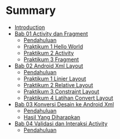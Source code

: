 # Summary

* [Introduction](README.md)
* [Bab 01 Activity dan Fragment](chapter01/chapter01-01pendahuluan.md)
    * [Pendahuluan](chapter01/chapter01-01pendahuluan.md)
    * [Praktikum 1 Hello World](chapter01/chapter01-04helloworld.md)
    * [Praktikum 2 Activity](chapter01/chapter01-02activity.md)
    * [Praktikum 3 Fragment](chapter01/chapter01-03fragment.md)
* [Bab 02 Android Xml Layout](chapter02/chapter02-01pendahuluan.md)
  * [Pendahuluan](chapter02/chapter02-01pendahuluan.md)
  * [Praktikum 1 Linier Layout](chapter02/chapter02-02linearlayout.md)
  * [Praktikum 2 Relative Layout](chapter02/chapter02-03relativelayout.md)
  * [Praktikum 3 Constraint Layout](chapter02/chapter02-04constraintlayout.md)
  * [Praktikum 4 Latihan Convert Layout](chapter02/chapter02-05latihan.md)
* [Bab 03 Konversi Desain ke Android Xml](chapter03/chapter03-01pendahuluan.md)
  * [Pendahuluan](chapter03/chapter03-01pendahuluan.md)
  * [Hasil Yang Diharapkan](chapter03/chapter03-02hasil.md)
  <!--* [Praktikum 1 Load Starter Code](chapter03/chapter03-03startercode.md)-->
  <!--* [Praktikum 2 Halaman Splash Screen](chapter03/chapter03-04splashscreen.md)-->
  <!--* [Praktikum 3 Halaman Welcome](chapter03/chapter03-05welcome.md)-->
  <!--* [Praktikum 4 Halaman Form](chapter03/chapter03-06form.md)-->
  <!--* [Praktikum 5 Intent Splash Screen](chapter03/chapter03-07intentsplashscreen.md)-->
  <!--* [Praktikum 6 Intent Antar Activity](chapter03/chapter03-08intentactivity.md)-->
  <!--* [Tugas 1](chapter03/chapter03-09task01.md)-->
* [Bab 04 Validasi dan Interaksi Activity](chapter04/chapter04-pendahuluan.md)
  * [Pendahuluan](chapter04/chapter04-pendahuluan.md)
  <!--* [Praktikum 1 - Validasi](chapter04/chapter04-validasi.md)-->
  <!--* [Tugas Praktikum 1](chapter04/chapter04-tugasvalidasi.md)-->
